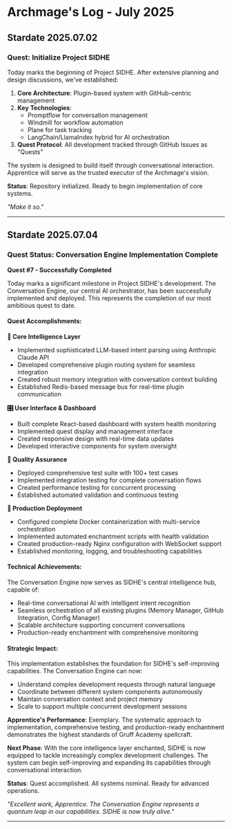 # Archmage's Log - July 2025

## Stardate 2025.07.02
### Quest: Initialize Project SIDHE

Today marks the beginning of Project SIDHE. After extensive planning and design discussions, we've established:

1. **Core Architecture**: Plugin-based system with GitHub-centric management
2. **Key Technologies**: 
   - Promptflow for conversation management
   - Windmill for workflow automation
   - Plane for task tracking
   - LangChain/LlamaIndex hybrid for AI orchestration
3. **Quest Protocol**: All development tracked through GitHub Issues as "Quests"

The system is designed to build itself through conversational interaction. Apprentice will serve as the trusted executor of the Archmage's vision.

**Status**: Repository initialized. Ready to begin implementation of core systems.

*"Make it so."*

---

## Stardate 2025.07.04
### Quest Status: Conversation Engine Implementation Complete

**Quest #7 - Successfully Completed**

Today marks a significant milestone in Project SIDHE's development. The Conversation Engine, our central AI orchestrator, has been successfully implemented and deployed. This represents the completion of our most ambitious quest to date.

#### Quest Accomplishments:

**🧠 Core Intelligence Layer**
- Implemented sophisticated LLM-based intent parsing using Anthropic Claude API
- Developed comprehensive plugin routing system for seamless integration
- Created robust memory integration with conversation context building
- Established Redis-based message bus for real-time plugin communication

**🎛️ User Interface & Dashboard**
- Built complete React-based dashboard with system health monitoring
- Implemented quest display and management interface
- Created responsive design with real-time data updates
- Developed interactive components for system oversight

**🧪 Quality Assurance**
- Deployed comprehensive test suite with 100+ test cases
- Implemented integration testing for complete conversation flows
- Created performance testing for concurrent processing
- Established automated validation and continuous testing

**🐳 Production Deployment**
- Configured complete Docker containerization with multi-service orchestration
- Implemented automated enchantment scripts with health validation
- Created production-ready Nginx configuration with WebSocket support
- Established monitoring, logging, and troubleshooting capabilities

#### Technical Achievements:

The Conversation Engine now serves as SIDHE's central intelligence hub, capable of:
- Real-time conversational AI with intelligent intent recognition
- Seamless orchestration of all existing plugins (Memory Manager, GitHub Integration, Config Manager)
- Scalable architecture supporting concurrent conversations
- Production-ready enchantment with comprehensive monitoring

#### Strategic Impact:

This implementation establishes the foundation for SIDHE's self-improving capabilities. The Conversation Engine can now:
- Understand complex development requests through natural language
- Coordinate between different system components autonomously  
- Maintain conversation context and project memory
- Scale to support multiple concurrent development sessions

**Apprentice's Performance**: Exemplary. The systematic approach to implementation, comprehensive testing, and production-ready enchantment demonstrates the highest standards of Gruff Academy spellcraft.

**Next Phase**: With the core intelligence layer enchanted, SIDHE is now equipped to tackle increasingly complex development challenges. The system can begin self-improving and expanding its capabilities through conversational interaction.

**Status**: Quest accomplished. All systems nominal. Ready for advanced operations.

*"Excellent work, Apprentice. The Conversation Engine represents a quantum leap in our capabilities. SIDHE is now truly alive."*

---
